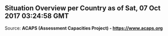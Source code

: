 ## Situation Overview per Country as of Sat, 07 Oct 2017 03:24:58 GMT

Source: **ACAPS (Assessment Capacities Project) - https://www.acaps.org**